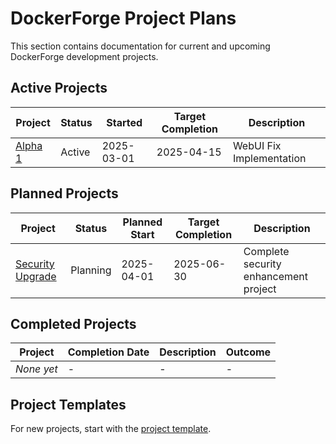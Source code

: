 <!--
@doc-meta {
  "id": "project-plans-index",
  "version": "1.0",
  "last_updated": "2025-03-18",
  "update_frequency": "with-new-projects",
  "maintainer": "system",
  "status": "current",
  "category": "project_plan"
}
-->

# DockerForge Project Plans

This section contains documentation for current and upcoming DockerForge development projects.

## Active Projects

| Project | Status | Started | Target Completion | Description |
|---------|--------|---------|------------------|-------------|
| [Alpha 1](/docs/project_plans/alpha_plan.md) | Active | 2025-03-01 | 2025-04-15 | WebUI Fix Implementation |

## Planned Projects

| Project | Status | Planned Start | Target Completion | Description |
|---------|--------|--------------|------------------|-------------|
| [Security Upgrade](/docs/project_plans/security_upgrade_project_plan.md) | Planning | 2025-04-01 | 2025-06-30 | Complete security enhancement project |

## Completed Projects

| Project | Completion Date | Description | Outcome |
|---------|----------------|-------------|---------|
| *None yet* | - | - | - |

## Project Templates

For new projects, start with the [project template](/docs/project_plans/future_projects/template.md).

<!-- @llm-update-section
This section should be updated whenever a new project is added, or a project status changes.
Projects should be moved between sections based on their current status.
-->

<!-- 
@llm-instructions
This is the index file for DockerForge project plans.
- Keep the project lists up-to-date with their current status
- Move projects between sections as their status changes
- Maintain consistent table formatting for each project section
- Include start/completion dates when available
- Add new projects to the appropriate section based on status
-->
